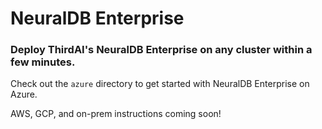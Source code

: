 # NeuralDB Enterprise
### Deploy ThirdAI's NeuralDB Enterprise on any cluster within a few minutes.

Check out the `azure` directory to get started with NeuralDB Enterprise on Azure.

AWS, GCP, and on-prem instructions coming soon!
